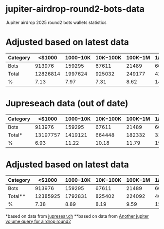 # jupiter-airdrop-round2-bots-data
Jupiter airdrop 2025 round2 bots wallets statistics 


# Adjusted based on latest data
| Category | <$1000   | $1000-$10K | $10K-$100K | $100K-$1M | $1M-$10M | \>$10M |
| -------- | -------- | ---------- | ---------- | --------- | -------- | ------ |
| Bots     | 913976   | 159295     | 67611      | 21489     | 6097     | 1866   |
| Total    | 12826814 | 1997624    | 925032     | 249177    | 42834    | 5303   |
| %        | 7.13     | 7.97       | 7.31       | 8.62      | 14.23    | 35.19  |

# Jupreseach data (out of date)
| Category | <$1000   | $1000-$10K | $10K-$100K | $100K-$1M | $1M-$10M | \>$10M |
| -------- | -------- | ---------- | ---------- | --------- | -------- | ------ |
| Bots     | 913976   | 159295     | 67611      | 21489     | 6097     | 1866   |
| Total*   | 13197757 | 1419121    | 664448     | 182332    | 31920    | 4422   |
| %        | 6.93     | 11.22      | 10.18      | 11.79     | 19.1     | 42.2   |




# Adjusted based on latest data
| Category | <$1000   | $1000-$10K | $10K-$100K | $100K-$1M | $1M-$10M | \>$10M |
| -------- | -------- | ---------- | ---------- | --------- | -------- | ------ |
| Bots     | 913976   | 159295     | 67611      | 21489     | 6097     | 1866   |
| Total**  | 12385925 | 1792831    | 825402     | 224092    | 40107    | 5151   |
| %        | 7.38     | 8.89       | 8.19       | 9.59      | 15.20    | 36.22  |

*based on data from [jupresear.ch](https://www.jupresear.ch/t/jupiter-jup-airdrop-balanced-proposal-for-jupuary-2025/26573)
**based on data from [Another jupiter volume query for airdrop round2](https://dune.com/queries/4432808)